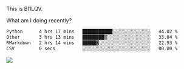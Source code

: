 This is BI1LQV.

What am I doing recently?

<!--START_SECTION:waka-->

```txt
Python      4 hrs 17 mins   ███████████░░░░░░░░░░░░░░   44.02 %
Other       3 hrs 13 mins   ████████▒░░░░░░░░░░░░░░░░   33.04 %
RMarkdown   2 hrs 14 mins   █████▓░░░░░░░░░░░░░░░░░░░   22.93 %
CSV         0 secs          ░░░░░░░░░░░░░░░░░░░░░░░░░   00.00 %
```

<!--END_SECTION:waka-->

<img src="https://github-readme-stats.vercel.app/api?username=bi1lqv&show_icons=true&count_private=true">
